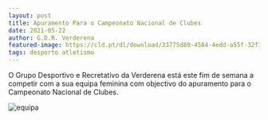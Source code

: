 ```yaml
---
layout: post
title: Apuramento Para o Campeonato Nacional de Clubes
date: 2021-05-22
author: G.D.R. Verderena
featured-image: https://cld.pt/dl/download/33775d89-4584-4edd-a55f-32f3c8400673/Apuramento_Campeonato_Nacional.jpeg
tags: desporto atletismo 
---
```


O Grupo Desportivo e Recretativo da Verderena está este fim de semana a competir com a sua equipa feminina com objectivo do apuramento para o Campeonato Nacional de Clubes.

![equipa](https://cld.pt/dl/download/33775d89-4584-4edd-a55f-32f3c8400673/Apuramento_Campeonato_Nacional.jpeg)
